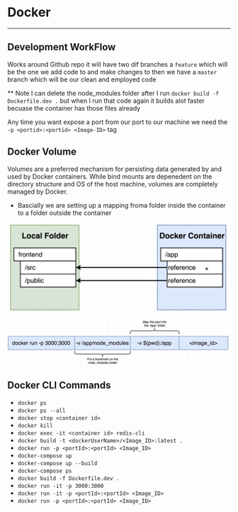 # Docker

---

## Development WorkFlow

Works around Github repo it will have two dif branches a `feature` which will be the one we add code to and make changes to
then we have a `master` branch which will be our clean and employed code

\*\* Note
I can delete the node_modules folder after I run `docker build -f Dockerfile.dev .` but when I run that code again it builds alot faster becuase the container has those files already

Any time you want expose a port from our port to our machine we need the `-p <portid>:<portid> <Image-ID>` tag

## Docker Volume

Volumes are a preferred mechanism for persisting data generated by and used by Docker containers. While bind mounts are depenedent on the directory structure and OS of the host machine, volumes are completely managed by Docker.

- Bascially we are setting up a mapping froma folder inside the container to a folder outside the container

![docker-volume](./images/Docker-Volume.png)

![docker-volume-command](./images/Docker-V-Command.png)

## Docker CLI Commands

- `docker ps`
- `docker ps --all`
- `docker stop <container id>`
- `docker kill`
- `docker exec -it <container id> redis-cli`
- `docker build -t <dockerUserName>/<Image_ID>:latest .`
- `docker run -p <portId>:<portId> <Image_ID>`
- `docker-compose up`
- `docker-compose up --build`
- `docker-compose ps `
- `docker build -f Dockerfile.dev .`
- `docker run -it -p 3000:3000 `
- `docker run -it -p <portId>:<portId> <Image_ID>`
- `docker run -p <portId>:<portId> <Image_ID>`
